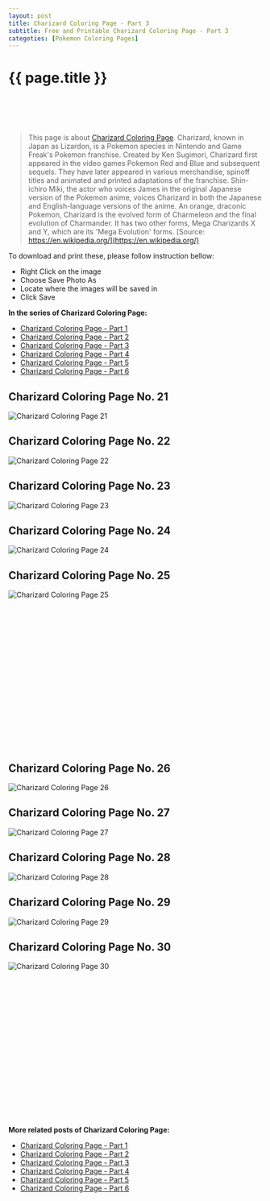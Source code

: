 ```yaml
---
layout: post
title: Charizard Coloring Page - Part 3
subtitle: Free and Printable Charizard Coloring Page - Part 3
categoties: [Pokemon Coloring Pages]
---
```

{{ page.title }}
================
<script async src="//pagead2.googlesyndication.com/pagead/js/adsbygoogle.js"></script><!-- UnderTitleAds --> <ins class="adsbygoogle" style="display:inline-block;width:468px;height:60px" data-ad-client="ca-pub-6753140515841889" data-ad-slot="4010138290"></ins><script> (adsbygoogle = window.adsbygoogle || []).push({}); </script>

> This page is about [Charizard Coloring Page](https://freecoloringpages.github.io/). Charizard, known in Japan as Lizardon, is a Pokemon species in Nintendo and Game Freak's Pokemon franchise. Created by Ken Sugimori, Charizard first appeared in the video games Pokemon Red and Blue and subsequent sequels. They have later appeared in various merchandise, spinoff titles and animated and printed adaptations of the franchise. Shin-ichiro Miki, the actor who voices James in the original Japanese version of the Pokemon anime, voices Charizard in both the Japanese and English-language versions of the anime. An orange, draconic Pokemon, Charizard is the evolved form of Charmeleon and the final evolution of Charmander. It has two other forms, Mega Charizards X and Y, which are its 'Mega Evolution' forms. [Source: https://en.wikipedia.org/](https://en.wikipedia.org/)

To download and print these, please follow instruction bellow:
* Right Click on the image 
* Choose Save Photo As 
* Locate where the images will be saved in 
* Click Save

**In the series of Charizard Coloring Page:**

* [Charizard Coloring Page - Part 1](https://freecoloringpages.github.io/2017/12/11/Charizard-Coloring-Page-part-1.html)
* [Charizard Coloring Page - Part 2](https://freecoloringpages.github.io/2017/12/11/Charizard-Coloring-Page-part-2.html)
* [Charizard Coloring Page - Part 3](https://freecoloringpages.github.io/2017/12/11/Charizard-Coloring-Page-part-3.html)
* [Charizard Coloring Page - Part 4](https://freecoloringpages.github.io/2017/12/11/Charizard-Coloring-Page-part-4.html)
* [Charizard Coloring Page - Part 5](https://freecoloringpages.github.io/2017/12/11/Charizard-Coloring-Page-part-5.html)
* [Charizard Coloring Page - Part 6](https://freecoloringpages.github.io/2017/12/11/Charizard-Coloring-Page-part-6.html)

## Charizard Coloring Page No. 21
![Charizard Coloring Page 21](https://freecoloringpages.github.io/img4/Charizard-Coloring-Page%20(21).jpg "Charizard Coloring Page 21")

## Charizard Coloring Page No. 22
![Charizard Coloring Page 22](https://freecoloringpages.github.io/img4/Charizard-Coloring-Page%20(22).jpg "Charizard Coloring Page 22")

## Charizard Coloring Page No. 23
![Charizard Coloring Page 23](https://freecoloringpages.github.io/img4/Charizard-Coloring-Page%20(23).jpg "Charizard Coloring Page 23")

## Charizard Coloring Page No. 24
![Charizard Coloring Page 24](https://freecoloringpages.github.io/img4/Charizard-Coloring-Page%20(24).jpg "Charizard Coloring Page 24")

## Charizard Coloring Page No. 25
![Charizard Coloring Page 25](https://freecoloringpages.github.io/img4/Charizard-Coloring-Page%20(25).jpg "Charizard Coloring Page 25")

<script async src="//pagead2.googlesyndication.com/pagead/js/adsbygoogle.js"></script><!-- Texxtonly --><ins class="adsbygoogle" style="display:inline-block;width:336px;height:280px" data-ad-client="ca-pub-6753140515841889" data-ad-slot="3207852233"></ins><script>(adsbygoogle = window.adsbygoogle || []).push({}); </script>

## Charizard Coloring Page No. 26
![Charizard Coloring Page 26](https://freecoloringpages.github.io/img4/Charizard-Coloring-Page%20(26).jpg "Charizard Coloring Page 26")

## Charizard Coloring Page No. 27
![Charizard Coloring Page 27](https://freecoloringpages.github.io/img4/Charizard-Coloring-Page%20(27).jpg "Charizard Coloring Page 27")

## Charizard Coloring Page No. 28
![Charizard Coloring Page 28](https://freecoloringpages.github.io/img4/Charizard-Coloring-Page%20(28).jpg "Charizard Coloring Page 28")

## Charizard Coloring Page No. 29
![Charizard Coloring Page 29](https://freecoloringpages.github.io/img4/Charizard-Coloring-Page%20(29).jpg "Charizard Coloring Page 29")

## Charizard Coloring Page No. 30
![Charizard Coloring Page 30](https://freecoloringpages.github.io/img4/Charizard-Coloring-Page%20(30).jpg "Charizard Coloring Page 30")

<script async src="//pagead2.googlesyndication.com/pagead/js/adsbygoogle.js"></script><!-- Texxtonly --><ins class="adsbygoogle" style="display:inline-block;width:336px;height:280px" data-ad-client="ca-pub-6753140515841889" data-ad-slot="3207852233"></ins><script>(adsbygoogle = window.adsbygoogle || []).push({}); </script>

**More related posts of Charizard Coloring Page:**

* [Charizard Coloring Page - Part 1](https://freecoloringpages.github.io/2017/12/11/Charizard-Coloring-Page-part-1.html)
* [Charizard Coloring Page - Part 2](https://freecoloringpages.github.io/2017/12/11/Charizard-Coloring-Page-part-2.html)
* [Charizard Coloring Page - Part 3](https://freecoloringpages.github.io/2017/12/11/Charizard-Coloring-Page-part-3.html)
* [Charizard Coloring Page - Part 4](https://freecoloringpages.github.io/2017/12/11/Charizard-Coloring-Page-part-4.html)
* [Charizard Coloring Page - Part 5](https://freecoloringpages.github.io/2017/12/11/Charizard-Coloring-Page-part-5.html)
* [Charizard Coloring Page - Part 6](https://freecoloringpages.github.io/2017/12/11/Charizard-Coloring-Page-part-6.html)

